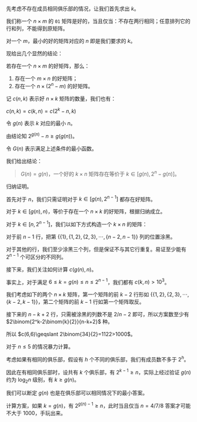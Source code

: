 先考虑不存在成员相同俱乐部的情况，让我们首先求出 $k$。

我们称一个 $n\times m$ 的 $\texttt{01}$ 矩阵是好的，当且仅当：不存在两行相同；任意排列它的行和列，不能得到原矩阵。

对一个 $m$，最小的好的矩阵对应的 $n$ 即是我们要求的 $k$。

现给出几个显然的结论：

若存在一个 $n\times m$ 的好矩阵，那么：

1. 存在一个 $m\times n$ 的好矩阵；
1. 存在一个 $n\times (2^n-m)$ 的好矩阵。

记 $c(n,k)$ 表示好 $n\times k$ 矩阵的数量，我们也有：

$c(n,k)=c(k,n)=c(2^k-n,k)$

令 $g(n)$ 表示 $k$ 对应的最小 $n$。

由结论知 $2^{g(n)}-n \geqslant g(g(n))$。

令 $G(n)$ 表示满足上述条件的最小函数。

我们给出结论：
> $G(n)=g(n)$，一个好的 $k \times n$ 矩阵存在等价于 $k\in[g(n),2^n-g(n)]$。

归纳证明。

首先对于 $n$，我们只需证明对于 $k\in[g(n),2^{n-1}]$ 都存在好矩阵。

对于 $k\in[g(n),n)$，等价于存在一个 $n\times k$ 的好矩阵，根据归纳成立。

对于 $k\in[n,2^{n-1}]$，我们以如下方式构造一个 $k \times n$ 的矩阵：

对于前 $n-1$ 行，把第 $\{\{1\},\{1,2\},\{2,3\},\cdots,\{n-2,n-1\}\}$ 列的位置涂黑。

对于其他的行，我们至少涂黑三个列，但是保证不与其它行重复。易证至少能有 $2^{n-1}$ 个可区分的不同列。

接下来，我们关注如何计算 $c(g(n),n)$。

事实上，对于满足 $6 \leqslant k=g(n) \leqslant n \leqslant 2^{n-1}$，我们都有 $c(k,n)>10^3$。

我们考虑如下的两个 $n\times k$ 矩阵，第一个矩阵的前 $k-2$ 行形如 $\{\{1,2\},\{2,3\},\cdots,\{k-2,k-1\}\}$，第二个矩阵的前 $k-1$ 行如第一个矩阵取反。

接下来的 $n-k+2$ 行，只需被涂黑的列数不是 $2/n-2$ 即可，所以方案数至少有 $2\binom{2^k-2\binom{k}{2}}{n-k+2}$ 种。

所以 $c(6,6)\geqslant 2\binom{34}{2}=1122>1000$。

对于 $n \leqslant 5$ 的情况暴力计算。

考虑如果有相同的俱乐部，假设有 $h$ 个不同的俱乐部，我们有成员数不多于 $2^h$。

因此在有相同俱乐部时，设共有 $k$ 个俱乐部，有 $2^{k-1} \geqslant n$，实际上经过验证 $g(n)$ 约为 $\log_2 n$ 级别，有 $k \geqslant g(n)$。

我们可以断定 $g(n)$ 也是在俱乐部可以相同情况下的最小答案。

计算方案，如果 $k=g(n)$，有 $2^{g(n)-1} \geqslant n$，此时当且仅当 $n=4/7/8$ 答案才可能不大于 $1000$，手玩出来。 